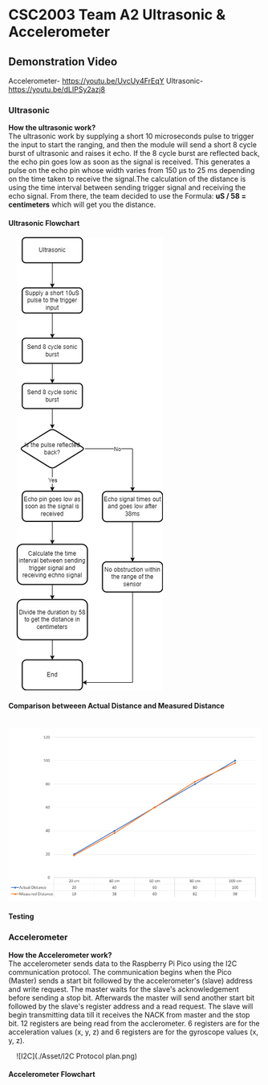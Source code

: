 # CSC2003 Team A2 Ultrasonic & Accelerometer

## Demonstration Video

Accelerometer- https://youtu.be/UvcUy4FrEqY
Ultrasonic- https://youtu.be/dLIPSy2azj8

### Ultrasonic

<b>How the ultrasonic work? </b> <br />
The ultrasonic work by supplying a short 10 microseconds pulse to trigger the input to start the ranging, and then the module will send a short 8 cycle burst of ultrasonic and raises it echo. If the 8 cycle burst are reflected back, the echo pin goes low as soon as the signal is received. This generates a pulse on the echo pin whose width varies from 150 µs to 25 ms depending on the time taken to receive the signal.The calculation of the distance is using the time interval between sending trigger signal and receiving the echo signal. From there, the team decided to use the Formula: <b>uS / 58 = centimeters</b> which will get you the distance.

#### Ultrasonic Flowchart

&nbsp;&nbsp;&nbsp; ![Distance](./Asset/Ultrasonic_chart.jpg)

#### Comparison betweeen Actual Distance and Measured Distance

&nbsp;&nbsp;&nbsp; ![Distance](./Asset/ActualMeasuredDistance.PNG)

#### Testing

### Accelerometer

<b>How the Accelerometer work? </b> <br />
The accelerometer sends data to the Raspberry Pi Pico using the I2C communication protocol. The communication begins when the Pico (Master) sends a start bit followed by the accelerometer's (slave) address and write request. The master waits for the slave's acknowledgement before sending a stop bit. Afterwards the master will send another start bit followed by the slave's register address and a read request. The slave will begin transmitting data till it receives the NACK from master and the stop bit. 12 registers are being read from the acclerometer. 6 registers are for the acceleration values (x, y, z) and 6 registers are for the gyroscope values (x, y, z).

&nbsp;&nbsp;&nbsp; ![I2C](./Asset/I2C Protocol plan.png)

#### Accelerometer Flowchart
